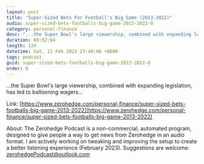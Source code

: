 ```yaml
---
layout: post
title: "Super-Sized Bets For Football's Big Game (2013-2022)"
audio: super-sized-bets-footballs-big-game-2013-2022-0
category: personal-finance
desc: "...the Super Bowl's large viewership, combined with expanding legislation, has led to ballooning wagers..."
duration: 00:02:04
length: 124
datetime: Sat, 11 Feb 2023 23:40:00 +0000
tags: podcast
guid: super-sized-bets-footballs-big-game-2013-2022-0
order: 0
---
```

...the Super Bowl's large viewership, combined with expanding legislation, has led to ballooning wagers...

Link: [https://www.zerohedge.com/personal-finance/super-sized-bets-footballs-big-game-2013-2022](https://www.zerohedge.com/personal-finance/super-sized-bets-footballs-big-game-2013-2022)

About: The Zerohedge Podcast is a non-commercial, automated program, designed to give people a way to get news from Zerohedge in an audio format.  I am actively working on tweaking and improving the setup to create a better listening experience (February 2023).  Suggestions are welcome: [zerohedgePodcast@outlook.com](mailto:zerohedgePodcast@outlook.com)